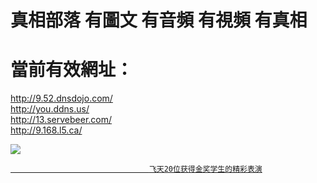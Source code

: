 # 真相部落  有圖文 有音頻 有視頻 有真相<br>
# 當前有效網址：<br>
http://9.52.dnsdojo.com/<br>
http://you.ddns.us/<br>
http://13.servebeer.com/<br>
http://9.168.l5.ca/<br>

<a href="http://9.168.l5.ca/zx/" target="_blank"><img src="http://9.168.l5.ca/pic/2016/11/p7829911a215010452.jpg">

                                   飞天20位获得金奖学生的精彩表演
</a>

